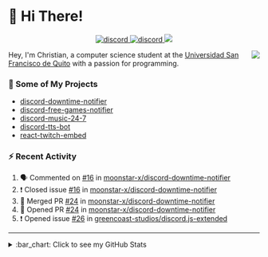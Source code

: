 # :wave: Hi There!

<p align="center">
  <a href="https://discord.gg/mhj3Zsv">
    <img alt="discord" src="https://img.shields.io/discord/730998659008823296.svg?label=&logo=discord&logoColor=ffffff&color=7389D8&labelColor=6A7EC2"/>
  </a>
  <a href="https://twitter.com/moonstar_x99">
    <img alt="discord" src="https://img.shields.io/twitter/follow/moonstar_x99?label=Follow%20Me%21&style=social"/>
  </a>
  <a href="https://badges.pufler.dev">
    <img src="https://badges.pufler.dev/visits/moonstar-x/moonstar-x?style=flat&logo=github">
  </a>
</p>

<img align="right" src="https://media.tenor.com/images/cb8fb20986aac7eef75c8ce6bc3997c0/tenor.gif" />

Hey, I'm Christian, a computer science student at the [Universidad San Francisco de Quito](http://www.usfq.edu.ec/Paginas/Inicio.aspx) with a passion for programming.

### :rocket: Some of My Projects

* [discord-downtime-notifier](https://github.com/moonstar-x/discord-downtime-notifier)
* [discord-free-games-notifier](https://github.com/moonstar-x/discord-free-games-notifier)
* [discord-music-24-7](https://github.com/moonstar-x/discord-music-24-7)
* [discord-tts-bot](https://github.com/moonstar-x/discord-tts-bot)
* [react-twitch-embed](https://github.com/moonstar-x/react-twitch-embed)

### :zap: Recent Activity

<!--START_SECTION:activity-->
1. 🗣 Commented on [#16](https://github.com/moonstar-x/discord-downtime-notifier/issues/16) in [moonstar-x/discord-downtime-notifier](https://github.com/moonstar-x/discord-downtime-notifier)
2. ❗️ Closed issue [#16](https://github.com/moonstar-x/discord-downtime-notifier/issues/16) in [moonstar-x/discord-downtime-notifier](https://github.com/moonstar-x/discord-downtime-notifier)
3. 🎉 Merged PR [#24](https://github.com/moonstar-x/discord-downtime-notifier/pull/24) in [moonstar-x/discord-downtime-notifier](https://github.com/moonstar-x/discord-downtime-notifier)
4. 💪 Opened PR [#24](https://github.com/moonstar-x/discord-downtime-notifier/pull/24) in [moonstar-x/discord-downtime-notifier](https://github.com/moonstar-x/discord-downtime-notifier)
5. ❗️ Opened issue [#26](https://github.com/greencoast-studios/discord.js-extended/issues/26) in [greencoast-studios/discord.js-extended](https://github.com/greencoast-studios/discord.js-extended)
<!--END_SECTION:activity-->

---

<details>
  <summary>
    :bar_chart: Click to see my GitHub Stats
  </summary>
  <p align="center">
    <br>
    <img alt="GitHub Stats" src="https://github-readme-stats.vercel.app/api?username=moonstar-x&count_private=true&show_icons=true&theme=dracula" />
    <br>
    <img alt="GitHub Top Languages" src="https://github-readme-stats.vercel.app/api/top-langs/?username=moonstar-x&layout=compact&theme=dracula" />
  </p>
</details>

